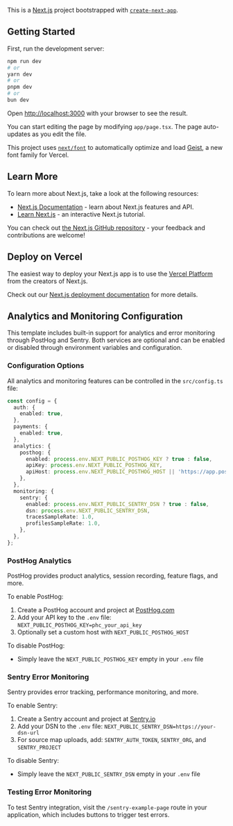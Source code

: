 This is a [Next.js](https://nextjs.org) project bootstrapped with [`create-next-app`](https://nextjs.org/docs/app/api-reference/cli/create-next-app).

## Getting Started

First, run the development server:

```bash
npm run dev
# or
yarn dev
# or
pnpm dev
# or
bun dev
```

Open [http://localhost:3000](http://localhost:3000) with your browser to see the result.

You can start editing the page by modifying `app/page.tsx`. The page auto-updates as you edit the file.

This project uses [`next/font`](https://nextjs.org/docs/app/building-your-application/optimizing/fonts) to automatically optimize and load [Geist](https://vercel.com/font), a new font family for Vercel.

## Learn More

To learn more about Next.js, take a look at the following resources:

- [Next.js Documentation](https://nextjs.org/docs) - learn about Next.js features and API.
- [Learn Next.js](https://nextjs.org/learn) - an interactive Next.js tutorial.

You can check out [the Next.js GitHub repository](https://github.com/vercel/next.js) - your feedback and contributions are welcome!

## Deploy on Vercel

The easiest way to deploy your Next.js app is to use the [Vercel Platform](https://vercel.com/new?utm_medium=default-template&filter=next.js&utm_source=create-next-app&utm_campaign=create-next-app-readme) from the creators of Next.js.

Check out our [Next.js deployment documentation](https://nextjs.org/docs/app/building-your-application/deploying) for more details.

## Analytics and Monitoring Configuration

This template includes built-in support for analytics and error monitoring through PostHog and Sentry. Both services are optional and can be enabled or disabled through environment variables and configuration.

### Configuration Options

All analytics and monitoring features can be controlled in the `src/config.ts` file:

```typescript
const config = {
  auth: {
    enabled: true,
  },
  payments: {
    enabled: true,
  },
  analytics: {
    posthog: {
      enabled: process.env.NEXT_PUBLIC_POSTHOG_KEY ? true : false,
      apiKey: process.env.NEXT_PUBLIC_POSTHOG_KEY,
      apiHost: process.env.NEXT_PUBLIC_POSTHOG_HOST || 'https://app.posthog.com',
    },
  },
  monitoring: {
    sentry: {
      enabled: process.env.NEXT_PUBLIC_SENTRY_DSN ? true : false,
      dsn: process.env.NEXT_PUBLIC_SENTRY_DSN,
      tracesSampleRate: 1.0,
      profilesSampleRate: 1.0,
    },
  },
};
```

### PostHog Analytics

PostHog provides product analytics, session recording, feature flags, and more.

To enable PostHog:
1. Create a PostHog account and project at [PostHog.com](https://posthog.com)
2. Add your API key to the `.env` file: `NEXT_PUBLIC_POSTHOG_KEY=phc_your_api_key`
3. Optionally set a custom host with `NEXT_PUBLIC_POSTHOG_HOST`

To disable PostHog:
- Simply leave the `NEXT_PUBLIC_POSTHOG_KEY` empty in your `.env` file

### Sentry Error Monitoring

Sentry provides error tracking, performance monitoring, and more.

To enable Sentry:
1. Create a Sentry account and project at [Sentry.io](https://sentry.io)
2. Add your DSN to the `.env` file: `NEXT_PUBLIC_SENTRY_DSN=https://your-dsn-url`
3. For source map uploads, add: `SENTRY_AUTH_TOKEN`, `SENTRY_ORG`, and `SENTRY_PROJECT`

To disable Sentry:
- Simply leave the `NEXT_PUBLIC_SENTRY_DSN` empty in your `.env` file

### Testing Error Monitoring

To test Sentry integration, visit the `/sentry-example-page` route in your application, which includes buttons to trigger test errors.
